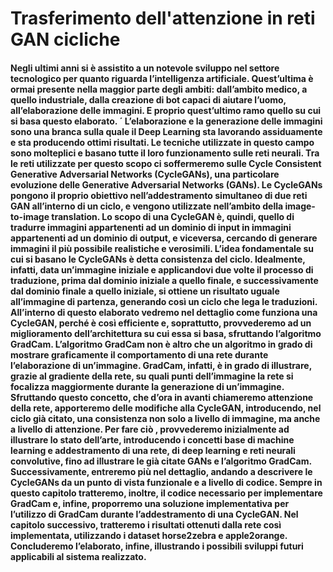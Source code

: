 <h1>Trasferimento dell'attenzione in reti GAN cicliche
<h4>
Negli ultimi anni si è assistito a un notevole sviluppo nel settore tecnologico
per quanto riguarda l’intelligenza artificiale. Quest’ultima è ormai presente
nella maggior parte degli ambiti: dall’ambito medico, a quello industriale,
dalla creazione di bot capaci di aiutare l’uomo, all’elaborazione delle immagini. E proprio quest’ultimo ramo quello su cui si basa questo elaborato. ´
L’elaborazione e la generazione delle immagini sono una branca sulla quale il
Deep Learning sta lavorando assiduamente e sta producendo ottimi risultati.
Le tecniche utilizzate in questo campo sono molteplici e basano tutte il loro
funzionamento sulle reti neurali. Tra le reti utilizzate per questo scopo ci
soffermeremo sulle Cycle Consistent Generative Adversarial Networks (CycleGANs), una particolare evoluzione delle Generative Adversarial Networks
(GANs). Le CycleGANs pongono il proprio obiettivo nell’addestramento
simultaneo di due reti GAN all’interno di un ciclo, e vengono utilizzate nell’ambito della image-to-image translation. Lo scopo di una CycleGAN è,
quindi, quello di tradurre immagini appartenenti ad un dominio di input in
immagini appartenenti ad un dominio di output, e viceversa, cercando di generare immagini il più possibile realistiche e verosimili. L’idea fondamentale
su cui si basano le CycleGANs è detta consistenza del ciclo. Idealmente,
infatti, data un’immagine iniziale e applicandovi due volte il processo di traduzione, prima dal dominio iniziale a quello finale, e successivamente dal
dominio finale a quello iniziale, si ottiene un risultato uguale all’immagine di
partenza, generando così un ciclo che lega le traduzioni.
All’interno di questo elaborato vedremo nel dettaglio come funziona una CycleGAN, perché è così efficiente e, soprattutto, provvederemo ad un miglioramento dell’architettura su cui essa si basa, sfruttando l’algoritmo GradCam.
L’algoritmo GradCam non è altro che un algoritmo in grado di mostrare
graficamente il comportamento di una rete durante l’elaborazione di un’immagine. GradCam, infatti, è in grado di illustrare, grazie al gradiente della
rete, su quali punti dell’immagine la rete si focalizza maggiormente durante la generazione di un’immagine. Sfruttando questo concetto, che d’ora in
avanti chiameremo attenzione della rete, apporteremo delle modifiche alla
CycleGAN, introducendo, nel ciclo già citato, una consistenza non solo a livello di immagine, ma anche a livello di attenzione.
Per fare ciò , provvederemo inizialmente ad illustrare lo stato dell’arte, introducendo i concetti base di machine learning e addestramento di una rete, di
deep learning e reti neurali convolutive, fino ad illustrare le già citate GANs
e l’algoritmo GradCam. Successivamente, entreremo più nel dettaglio, andando a descrivere le CycleGANs da un punto di vista funzionale e a livello
di codice. Sempre in questo capitolo tratteremo, inoltre, il codice necessario
per implementare GradCam e, infine, proporremo una soluzione implementativa per l’utilizzo di GradCam durante l’addestramento di una CycleGAN.
Nel capitolo successivo, tratteremo i risultati ottenuti dalla rete così implementata, utilizzando i dataset horse2zebra e apple2orange. Concluderemo
l’elaborato, infine, illustrando i possibili sviluppi futuri applicabili al sistema
realizzato.

